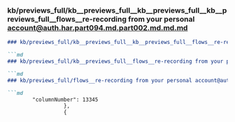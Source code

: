 ### kb/previews_full/kb__previews_full__kb__previews_full__kb__previews_full__flows__re-recording from your personal account@auth.har.part094.md.part002.md.md.md

```md
### kb/previews_full/kb__previews_full__kb__previews_full__flows__re-recording from your personal account@auth.har.part094.md.part002.md.md

```md
### kb/previews_full/kb__previews_full__flows__re-recording from your personal account@auth.har.part094.md.part002.md

```md
### kb/previews_full/flows__re-recording from your personal account@auth.har.part094.md (part 002)

```md
        "columnNumber": 13345
                  },
                  {
       
```

```

```

```

```
